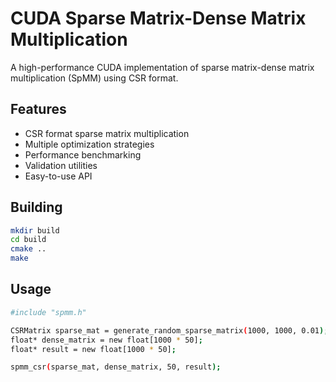 # CUDA Sparse Matrix-Dense Matrix Multiplication

A high-performance CUDA implementation of sparse matrix-dense matrix multiplication (SpMM) using CSR format.

## Features

- CSR format sparse matrix multiplication
- Multiple optimization strategies
- Performance benchmarking
- Validation utilities
- Easy-to-use API

## Building

```bash
mkdir build
cd build
cmake ..
make
```

## Usage
```bash
#include "spmm.h"

CSRMatrix sparse_mat = generate_random_sparse_matrix(1000, 1000, 0.01);
float* dense_matrix = new float[1000 * 50];
float* result = new float[1000 * 50];

spmm_csr(sparse_mat, dense_matrix, 50, result);
```